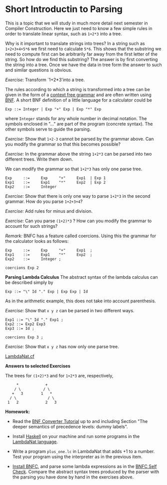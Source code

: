 # Short Introductin to Parsing

This is a topic that we will study in much more detail next semester in Compiler Construction. 
Here we just need to know a few simple rules in order to translate linear syntax, such as `1+2*3` into a tree.

Why is it important to translate strings into trees? In a string such as `1+2+3+4+5*6` we first need to calculate `5*6`. 
This shows that the substring we need to compute first
can be arbitrarily far away from the first letter of the string. So how do we find this substring? The answer is by first converting
the string into a tree. Once we have the data in tree form the answer to such and similar questions is obvious.

*Exercise:* Transform `1+2*3'into a tree. 
 
 The rules according to which a string is transformed into a tree can be given in the form of a [context free grammar]() and are often written using [BNF](). A short BNF definition of a little language for a calculator could be
 
    Exp ::= Integer | Exp "+" Exp | Exp "*" Exp
    
 where `Integer` stands for any whole number in decimal notation. The symbols enclosed in "..." are part of the program (concrete syntax). The other symbols serve to guide the parsing.
 
*Exercise:* Show that `1+2-3` cannot be parsed by the grammar above. Can you modify the grammar so that this becomes possible?

*Exercise:* In the grammar above the string `1+2*3` can be parsed into two different trees. Write them down.
 
 We can modify the grammar so that `1+2*3` has only one parse tree.
 
    Exp     ::=     Exp     "+"     Exp1  | Exp 1
    Exp1    ::=     Exp1    "*"     Exp2  | Exp 2
    Exp2    ::=     Integer 

*Exercise:* Show that there is only one way to parse `1+2*3` in the second grammar. How do you parse `1+2+3+4`?

*Exercise:* Add rules for minus and division.

*Exercise:* Can you parse `(1+2)*3` ? How can you modify the grammar to account for such strings?

*Remark:* BNFC has a feature called coercions. Using this the grammar for the calculator looks as follows:

    Exp     ::=     Exp     "+"     Exp1  ;
    Exp1    ::=     Exp1    "*"     Exp2  ;
    Exp2    ::=     Integer ;
    
    coercions Exp 2

**Parsing Lambda Calculus** The abstract syntax of the lambda calculus can be described simply by

    Exp ::= "\" Id "." Exp | Exp Exp | Id 
    
 As in the arithmetic example, this does not take into account parenthesis. 
 
 *Exercise:* Show that `x y z` can be parsed in two different ways.
 
    Exp1 ::= "\" Id "." Exp1 ;
    Exp2 ::= Exp2 Exp3 
    Exp3 ::= Id ;

    coercions Exp 3 ;
    
 *Exercise:* Show that `x y z` has now only one parse tree.
 
 [LambdaNat.cf](https://github.com/alexhkurz/programming-languages-2019/blob/master/Lambda-Calculus/LambdaNat/grammar/LambdaNat.cf)
 
 **Answers to selected Exercises**
 
 The trees for `(1+2)*3`  and for `1+2*3` are, respectively,
 
         *            +
        / \          / \
       +   3        1   *
      / \              / \
     1   2            2   3
     
 
 **Homework:** 
 - Read the [BNF Converter Tutorial](http://bnfc.digitalgrammars.com/tutorial/bnfc-tutorial.html) up to and including Section "The deeper semantics of precedence levels: dummy labels".
  
 - Install [Haskell](https://www.haskell.org/) on your machine and run some programs in the [LambdaNat language](https://github.com/alexhkurz/programming-languages-2019/tree/master/Lambda-Calculus/LambdaNat). 
 
 - Write a program `plus_one.lc` in LambdaNat that adds +1 to a number. Test your program using the interpreter as in the previous item.
 
 - [Install BNFC](https://github.com/alexhkurz/programming-languages-2019/blob/master/BNFC-installation.md),  and parse some lambda expressions as in the [BNFC Self Check](https://github.com/alexhkurz/programming-languages-2019/blob/master/BNFC-example.md). Compare the abstract syntax trees produced by the parser with the parsing you have done by hand in the exercises above.

 
